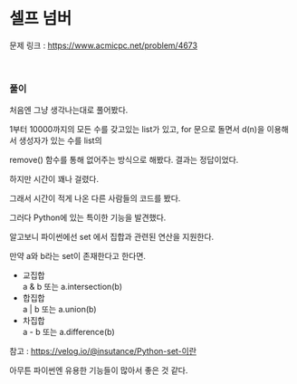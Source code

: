 셀프 넘버
===

문제 링크 : https://www.acmicpc.net/problem/4673

<br>

### 풀이

처음엔 그냥 생각나는대로 풀어봤다.

1부터 10000까지의 모든 수를 갖고있는 list가 있고, for 문으로 돌면서 d(n)을 이용해서 생성자가 있는 수를 list의

remove() 함수를 통해 없어주는 방식으로 해봤다. 결과는 정답이었다.

하지만 시간이 꽤나 걸렸다.

그래서 시간이 적게 나온 다른 사람들의 코드를 봤다.

그러다 Python에 있는 특이한 기능을 발견했다.

알고보니 파이썬에선 set 에서 집합과 관련된 연산을 지원한다.

만약 a와 b라는 set이 존재한다고 한다면.

- 교집합 <br>
  a & b 또는 a.intersection(b)
- 합집합 <br>
  a | b 또는 a.union(b)
- 차집합 <br>
  a - b 또는 a.difference(b)

참고 : https://velog.io/@insutance/Python-set-이란

아무튼 파이썬엔 유용한 기능들이 많아서 좋은 것 같다.